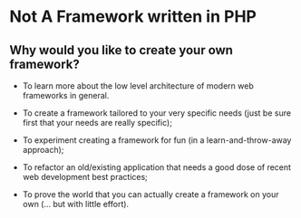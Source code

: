 Not A Framework written in PHP
==============================

Why would you like to create your own framework?
------------------------------------------------

* To learn more about the low level architecture of modern web frameworks in general.

* To create a framework tailored to your very specific needs (just be sure first that your needs are really specific);

* To experiment creating a framework for fun (in a learn-and-throw-away approach);

* To refactor an old/existing application that needs a good dose of recent web development best practices;

* To prove the world that you can actually create a framework on your own (... but with little effort).